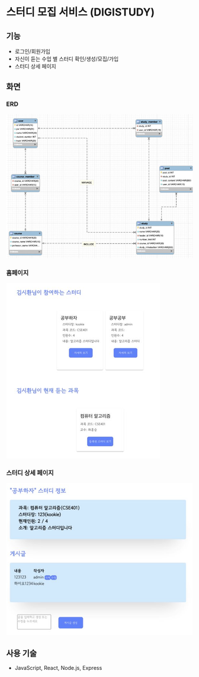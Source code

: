 # 스터디 모집 서비스 (DIGISTUDY)

## 기능

- 로그인/회원가입
- 자신이 듣는 수업 별 스터디 확인/생성/모집/가입
- 스터디 상세 페이지

## 화면

### ERD

![ERD](./img/ERD.png)

### 홈페이지

![HOME](./img/home_page.png)

### 스터디 상세 페이지

![STUDY](./img/study_page.png)

## 사용 기술

- JavaScript, React, Node.js, Express
